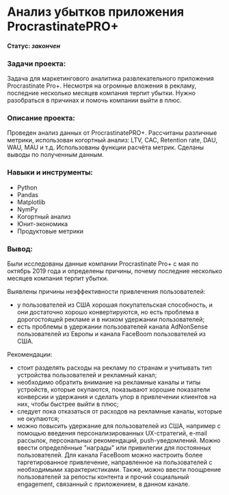 
# Анализ убытков приложения ProcrastinatePRO+
    
#### Статус:    *закончен*    
    
### Задачи проекта:    
Задача для маркетингового аналитика развлекательного приложения Procrastinate Pro+. Несмотря на огромные вложения в рекламу, последние несколько месяцев компания терпит убытки. Нужно разобраться в причинах и помочь компании выйти в плюс.
        
### Описание проекта:     
Проведен анализ данных от ProcrastinatePRO+.
Рассчитаны различные метрики, использован когортный анализ: LTV, CAC, Retention rate, DAU, WAU, MAU и т.д. Использованы функции расчёта метрик. Сделаны выводы по полученным данным.
    
### Навыки и инструменты:     
- Python
- Pandas
- Matplotlib
- NymPy
- Когортный анализ
- Юнит-экономика
- Продуктовые метрики
    
### Вывод:    
Были исследованы данные компании Procrastinate Pro+ с мая по октябрь 2019 года и определены причины, почему последние несколько месяцев компания терпит убытки.        

Выявлены причины неэффективности привлечения пользователей:
- у пользователей из США хорошая покупательская способность, и они достаточно хорошо конвертируются, но есть проблема в дорогостоящей рекламе и в низком удержании пользователей;
- есть проблемы в удержании пользователей канала AdNonSense пользователей из Европы и канала FaceBoom пользователей из США.
    
Рекомендации:    
- стоит разделять расходы на рекламу по странам и учитывать тип устройства пользователей и рекламный канал;
- необходимо обратить внимание на рекламные каналы и типы устройств, которые окупаются, показывают хорошие показатели конверсии и удержания и сделать упор в привлечении клиентов на них, чтобы быстрее выйти в плюс;
- следует пока отказаться от расходов на рекламные каналы, которые не окупаются;
- можно повысить удержание для пользователей из США, например с помощью введения персонализированных UX-стратегий, e-mail рассылок, персональных рекомендаций, push-уведомлений. Можно ввести определённые "награды" или привилегии для постоянных пользователей. Для канала FaceBoom можно настроить более таргетированное привлечение, направленное на пользователей с необходимыми характеристиками. Также, можно ввести поощрение пользователей за репосты контента и прочий социальный engagement, связанный с приложением, в данном канале.

